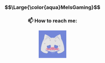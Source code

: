
<!--
**MeIsGaming/MeIsGaming** is a ✨ _special_ ✨ repository because its `README.md` (this file) appears on your GitHub profile.

Here are some ideas to get you started:

- 🔭 I’m currently working on ...
- 🌱 I’m currently learning ...
- 👯 I’m looking to collaborate on ...
- 🤔 I’m looking for help with ...
- 💬 Ask me about ...
- 📫 How to reach me: ...
- 😄 Pronouns: ...
- ⚡ Fun fact: ...
-->

<h3 align="center"> $$\Large{\color{aqua}MeIsGaming}$$ </h3>

<h3 align="center">📫 How to reach me:</h3>
<p align="center">
<a href="[https://discord.gg/yeaUkARgpy](https://discord.gg/Msd62FzBB3)" target="_discord"><img align="center" src="https://raw.githubusercontent.com/MeIsGaming/MeIsGaming/main/.public/lewd_discord.gif" alt="discord" height="90" width="90" /></a>
</p>

